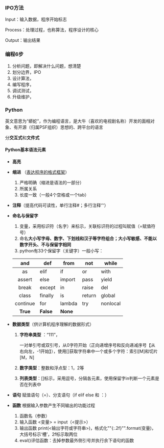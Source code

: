 

### IPO方法

Input：输入数据，程序开始标志

Process：处理过程，也称算法，程序设计的核心

Output：输出结果

### 编程6步

1. 分析问题，即解决什么问题，想清楚
2. 划分边界，IPO
3. 设计算法，
4. 编写程序，
5. 调试测试，
6. 升级维护，

### Python

英文意思为“蟒蛇”，作为编程语言，是大牛（喜欢的电视剧名称）开发的面相对象、有开源（归属PSF组织）思想的、跨平台的语言

分**交互式**和**文件式**

#### Python基本语法元素

- **高亮**

- **缩进** （<u>表达程序的格式框架</u>）

  1. 严格明确（缩进是语法的一部分）
  2. 所属关系
  3. 长度一致（一般4个空格或一个tab）

- **注释**（提高代码可读性，单行注释#；多行注释‘’‘）

- **命名与保留字**

  1. 变量，采用标识符（名字）来标示，关联标识符的过程叫赋值（=赋值符号）
  2. 命名**大小写字母、数字、下划线和汉子等字符组合；大小写敏感、不能以数字开头、不与保留字相同**
  3. python有33个保留字（关键字）一般小写：

  |   and    | def       | from     | not    | while    |
  | :------: | --------- | -------- | ------ | -------- |
  |    as    | elif      | if       | or     | with     |
  |  assert  | else      | import   | pass   | yield    |
  |  break   | except    | in       | raise  | del      |
  |  class   | finally   | is       | return | global   |
  | continue | for       | lambda   | try    | nonlocal |
  | **True** | **False** | **None** |        |          |

- **数据类型**（供计算机程序理解的数据形式）

  1. **字符串类型** ：“111”，

     一对单引号或双引号，从0字符开始（正向递增序号和反向递减序号【从右向左，-1开始】），使用[]获取字符串中一个或多个字符：索引[M]和切片[M，N]

  2. **数字类型**：整数和浮点型：1，2等

  3. **列表类型**：[]标示，采用逗号，分隔各元素，使用保留字in判断一个元素是否在列表中

- **语句**  赋值语句（=）、分支语句（if elif else 和 ：）

- **函数** 根据输入参数产生不同输出的功能过程

  1. 函数名（参数）
  2. 输入函数  <变量> = input（<提示>）
  3. 输出函数  print(<输出字符或字符串>)，格式化""{:.2f}"".format(变量)，大括号标示‘槽’，2f标示取两位
  4. eval()评估函数：去掉参数最外侧引号并执行余下语句的函数

